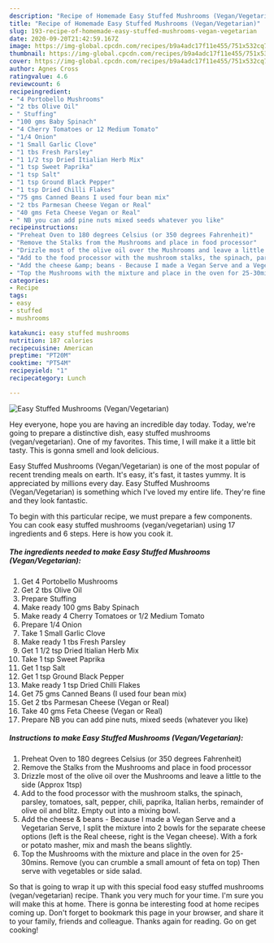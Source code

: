 ```yaml
---
description: "Recipe of Homemade Easy Stuffed Mushrooms (Vegan/Vegetarian)"
title: "Recipe of Homemade Easy Stuffed Mushrooms (Vegan/Vegetarian)"
slug: 193-recipe-of-homemade-easy-stuffed-mushrooms-vegan-vegetarian
date: 2020-09-20T21:42:59.167Z
image: https://img-global.cpcdn.com/recipes/b9a4adc17f11e455/751x532cq70/easy-stuffed-mushrooms-veganvegetarian-recipe-main-photo.jpg
thumbnail: https://img-global.cpcdn.com/recipes/b9a4adc17f11e455/751x532cq70/easy-stuffed-mushrooms-veganvegetarian-recipe-main-photo.jpg
cover: https://img-global.cpcdn.com/recipes/b9a4adc17f11e455/751x532cq70/easy-stuffed-mushrooms-veganvegetarian-recipe-main-photo.jpg
author: Agnes Cross
ratingvalue: 4.6
reviewcount: 6
recipeingredient:
- "4 Portobello Mushrooms"
- "2 tbs Olive Oil"
- " Stuffing"
- "100 gms Baby Spinach"
- "4 Cherry Tomatoes or 12 Medium Tomato"
- "1/4 Onion"
- "1 Small Garlic Clove"
- "1 tbs Fresh Parsley"
- "1 1/2 tsp Dried Itialian Herb Mix"
- "1 tsp Sweet Paprika"
- "1 tsp Salt"
- "1 tsp Ground Black Pepper"
- "1 tsp Dried Chilli Flakes"
- "75 gms Canned Beans I used four bean mix"
- "2 tbs Parmesan Cheese Vegan or Real"
- "40 gms Feta Cheese Vegan or Real"
- " NB you can add pine nuts mixed seeds whatever you like"
recipeinstructions:
- "Preheat Oven to 180 degrees Celsius (or 350 degrees Fahrenheit)"
- "Remove the Stalks from the Mushrooms and place in food processor"
- "Drizzle most of the olive oil over the Mushrooms and leave a little to the side (Approx 1tsp)"
- "Add to the food processor with the mushroom stalks, the spinach, parsley, tomatoes, salt, pepper, chili, paprika, Italian herbs, remainder of olive oil and blitz. Empty out into a mixing bowl."
- "Add the cheese &amp; beans - Because I made a Vegan Serve and a Vegetarian Serve, I split the mixture into 2 bowls for the separate cheese options (left is the Real cheese, right is the Vegan cheese). With a fork or potato masher, mix and mash the beans slightly."
- "Top the Mushrooms with the mixture and place in the oven for 25-30mins. Remove (you can crumble a small amount of feta on top) Then serve with vegetables or side salad."
categories:
- Recipe
tags:
- easy
- stuffed
- mushrooms

katakunci: easy stuffed mushrooms 
nutrition: 187 calories
recipecuisine: American
preptime: "PT20M"
cooktime: "PT54M"
recipeyield: "1"
recipecategory: Lunch

---
```



![Easy Stuffed Mushrooms (Vegan/Vegetarian)](https://img-global.cpcdn.com/recipes/b9a4adc17f11e455/751x532cq70/easy-stuffed-mushrooms-veganvegetarian-recipe-main-photo.jpg)

Hey everyone, hope you are having an incredible day today. Today, we're going to prepare a distinctive dish, easy stuffed mushrooms (vegan/vegetarian). One of my favorites. This time, I will make it a little bit tasty. This is gonna smell and look delicious.



Easy Stuffed Mushrooms (Vegan/Vegetarian) is one of the most popular of recent trending meals on earth. It's easy, it's fast, it tastes yummy. It is appreciated by millions every day. Easy Stuffed Mushrooms (Vegan/Vegetarian) is something which I've loved my entire life. They're fine and they look fantastic.


To begin with this particular recipe, we must prepare a few components. You can cook easy stuffed mushrooms (vegan/vegetarian) using 17 ingredients and 6 steps. Here is how you cook it.

<!--inarticleads1-->

##### The ingredients needed to make Easy Stuffed Mushrooms (Vegan/Vegetarian):

1. Get 4 Portobello Mushrooms
1. Get 2 tbs Olive Oil
1. Prepare  Stuffing
1. Make ready 100 gms Baby Spinach
1. Make ready 4 Cherry Tomatoes or 1/2 Medium Tomato
1. Prepare 1/4 Onion
1. Take 1 Small Garlic Clove
1. Make ready 1 tbs Fresh Parsley
1. Get 1 1/2 tsp Dried Itialian Herb Mix
1. Take 1 tsp Sweet Paprika
1. Get 1 tsp Salt
1. Get 1 tsp Ground Black Pepper
1. Make ready 1 tsp Dried Chilli Flakes
1. Get 75 gms Canned Beans (I used four bean mix)
1. Get 2 tbs Parmesan Cheese (Vegan or Real)
1. Take 40 gms Feta Cheese (Vegan or Real)
1. Prepare  NB you can add pine nuts, mixed seeds (whatever you like)




<!--inarticleads2-->

##### Instructions to make Easy Stuffed Mushrooms (Vegan/Vegetarian):

1. Preheat Oven to 180 degrees Celsius (or 350 degrees Fahrenheit)
1. Remove the Stalks from the Mushrooms and place in food processor
1. Drizzle most of the olive oil over the Mushrooms and leave a little to the side (Approx 1tsp)
1. Add to the food processor with the mushroom stalks, the spinach, parsley, tomatoes, salt, pepper, chili, paprika, Italian herbs, remainder of olive oil and blitz. Empty out into a mixing bowl.
1. Add the cheese &amp; beans - Because I made a Vegan Serve and a Vegetarian Serve, I split the mixture into 2 bowls for the separate cheese options (left is the Real cheese, right is the Vegan cheese). With a fork or potato masher, mix and mash the beans slightly.
1. Top the Mushrooms with the mixture and place in the oven for 25-30mins. Remove (you can crumble a small amount of feta on top) Then serve with vegetables or side salad.




So that is going to wrap it up with this special food easy stuffed mushrooms (vegan/vegetarian) recipe. Thank you very much for your time. I'm sure you will make this at home. There is gonna be interesting food at home recipes coming up. Don't forget to bookmark this page in your browser, and share it to your family, friends and colleague. Thanks again for reading. Go on get cooking!
